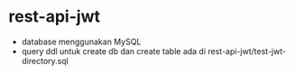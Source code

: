 # rest-api-jwt
- database menggunakan MySQL 
- query ddl untuk create db dan create table ada di rest-api-jwt/test-jwt-directory.sql
